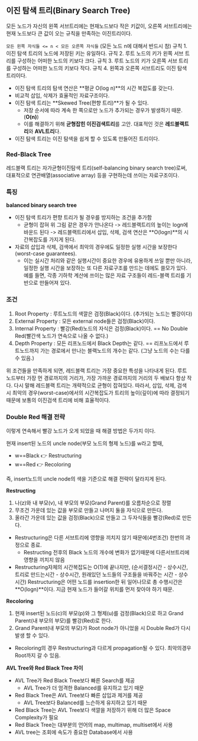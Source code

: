 ## 이진 탐색 트리(Binary Search Tree)

모든 노드가 자신의 왼쪽 서브트리에는 현재노드보다 작은 키값이, 오른쪽 서브트리에는 현재 노드보다 큰 값이 오는 규칙을 만족하는 이진트리이다.

`모든 왼쪽 자식들 <= n < 모든 오른쪽 자식들` (모든 노드 n에 대해서 반드시 참)
규칙 1. 이진 탐색 트리의 노드에 저장된 키는 유일하다.
규칙 2. 루트 노드의 키가 왼쪽 서브 트리를 구성하는 어떠한 노드의 키보다 크다.
규칙 3. 루트 노드의 키가 오른쪽 서브 트리를 구성하는 어떠한 노드의 키보다 작다.
규칙 4. 왼쪽과 오른쪽 서브트리도 이진 탐색 트리이다.

- 이진 탐색 트리의 탐색 연산은 **평균 O(log n)**의 시간 복잡도를 갖는다.
- 비교적 삽입, 삭제가 효율적인 자료구조이다.
- 이진 탐색 트리는 **Skewed Tree(편향 트리)**가 될 수 있다.
  - 저장 순서에 따라 계속 한 쪽으로만 노드가 추가되는 경우가 발생하기 때문.(**O(n)**)
  - 이를 해결하기 위해 **균형잡힌 이진검색트리**를 고안. 대표적인 것은 **레드블랙트리**와 **AVL트리**다.
- 이진 탐색 트리는 이진 탐색을 쉽게 할 수 있도록 만들어진 트리이다.

### Red-Black Tree

레드블랙 트리는 자가균형이진탐색 트리(self-balancing binary search tree)로써, 대표적으로 연관배열(associative array) 등을 구현하는데 쓰이는 자료구조이다.

### 특징

**balanced binary search tree**

- 이진 탐색 트리가 편향 트리가 될 경우를 방지하는 조건을 추가함
  - 균형이 잡혀 위 그림 같은 경우가 안나온다 -> 레드블랙트리의 높이는 logn에 바운드 된다 -> 레드블랙트리에서 삽입, 삭제, 검색 연산은 **O(logn)**의 시간복잡도를 가지게 된다.
- 자료의 삽입과 삭제, 검색에서 최악의 경우에도 일정한 실행 시간을 보장한다(worst-case guarantees).
  - 이는 실시간 처리와 같은 실행시간이 중요한 경우에 유용하게 쓰일 뿐만 아니라, 일정한 실행 시간을 보장하는 또 다른 자료구조를 만드는 데에도 쓸모가 있다. 예를 들면, 각종 기하학 계산에 쓰이는 많은 자료 구조들이 레드-블랙 트리를 기반으로 만들어져 있다.

### 조건

1. Root Property : 루트노드의 색깔은 검정(Black)이다.
   (추가되는 노드는 빨강이다)
2. External Property : 모든 external node들은 검정(Black)이다.
3. Internal Property : 빨강(Red)노드의 자식은 검정(Black)이다.
   == No Double Red(빨간색 노드가 연속으로 나올 수 없다.)
4. Depth Property : 모든 리프노드에서 Black Depth는 같다.
   == 리프노드에서 루트노드까지 가는 경로에서 만나는 블랙노드의 개수는 같다.
   (그냥 노드의 수는 다를 수 있음.)

위 조건들을 만족하게 되면, 레드블랙 트리는 가장 중요한 특성을 나타내게 된다. 루트 노드부터 가장 먼 경로까지의 거리가, 가장 가까운 경로까지의 거리의 두 배보다 항상 작다. 다시 말해 레드블랙 트리는 개략적으로 균형이 잡혀있다. 따라서, 삽입, 삭제, 검색 시 최악의 경우(worst-case)에서의 시간복잡도가 트리의 높이(깊이)에 따라 결정되기 때문에 보통의 이진검색 트리에 비해 효율적이다.

### Double Red 해결 전략

이렇게 연속해서 빨강 노드가 오게 되었을 때 해결 방법은 두가지 이다.

현재 insert된 노드의 uncle node(부모 노드의 형제 노드)를 w라고 할때,

- w==Black 👉 Restructuring
- w==Red 👉 Recoloring

즉, insert노드의 uncle node의 색을 기준으로 해결 전략이 달라지게 된다.

**Restructing**

1. 나(z)와 내 부모(v), 내 부모의 부모(Grand Parent)를 오름차순으로 정렬
2. 무조건 가운데 있는 값을 부모로 만들고 나머지 둘을 자식으로 만든다.
3. 올라간 가운데 있는 값을 검정(Black)으로 만들고 그 두자식들을 빨강(Red)로 만든다.

- Restructuring은 다른 서브트리에 영향을 끼치지 않기 때문에(4번조건) 한번의 과정으로 종료.
  - Restructing 전후의 Black 노드의 개수에 변화가 없기때문에 다른서브트리에 영향을 끼치지 않음
- Restructuring자체의 시간복잡도는 O(1)에 끝나지만, (순서결정시간 - 상수시간, 트리로 만드는시간 - 상수시간, 원래있던 노드들의 구조들을 바꿔주는 시간 - 상수시간)
  Restructuring은 어떤 노드를 insertion한 뒤 일어나므로 총 수행시간은 **O(logn)**이다. 지금 현재 노드가 들어갈 위치를 먼저 찾아야 하기 때문.

**Recoloring**

1. 현재 insert된 노드(c)의 부모(p)와 그 형제(u)를 검정(Black)으로 하고 Grand Parent(내 부모의 부모)를 빨강(Red)로 한다.
2. Grand Parent(내 부모의 부모)가 Root node가 아니었을 시 Double Red가 다시 발생 할 수 있다.

- Recoloring의 경우 Restructuring과 다르게 propagation될 수 있다. 최악의경우 Root까지 갈 수 있음.

**AVL Tree와 Red Black Tree 차이**

- AVL Tree가 Red Black Tree보다 빠른 Search를 제공
  - AVL Tree가 더 엄격한 Balanced를 유지하고 있기 때문
- Red Black Tree은 AVL Tree보다 빠른 삽입과 제거를 제공
  - AVL Tree보다 Balanced를 느슨하게 유지하고 있기 때문
- Red Black Tree는 AVL Tree보다 색깔을 저장하기 위해 더 많은 Space Complexity가 필요
- Red Black Tree는 대부분의 언어의 map, multimap, multiset에서 사용
- AVL tree는 조회에 속도가 중요한 Database에서 사용
